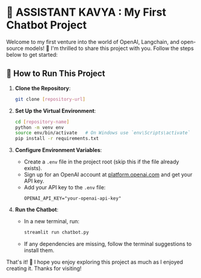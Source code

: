
# 🤖 ASSISTANT KAVYA : My First Chatbot Project

Welcome to my first venture into the world of OpenAI, Langchain, and open-source models! 🎉 I'm thrilled to share this project with you. Follow the steps below to get started:

## 🚀 How to Run This Project

1. **Clone the Repository**:
   ```bash
   git clone [repository-url]
   ```

2. **Set Up the Virtual Environment**:
   ```bash
   cd [repository-name]
   python -m venv env
   source env/bin/activate   # On Windows use `env\Scripts\activate`
   pip install -r requirements.txt
   ```

3. **Configure Environment Variables**:
   - Create a `.env` file in the project root (skip this if the file already exists).
   - Sign up for an OpenAI account at [platform.openai.com](https://platform.openai.com) and get your API key.
   - Add your API key to the `.env` file:
     ```env
     OPENAI_API_KEY="your-openai-api-key"
     ```

4. **Run the Chatbot**:
   - In a new terminal, run:
     ```bash
     streamlit run chatbot.py
     ```
   - If any dependencies are missing, follow the terminal suggestions to install them.

That's it! 🎊 I hope you enjoy exploring this project as much as I enjoyed creating it. Thanks for visiting!
